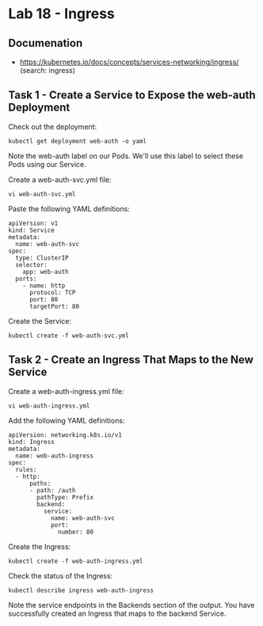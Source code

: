 # Lab 18 - Ingress

## Documenation

* https://kubernetes.io/docs/concepts/services-networking/ingress/ (search: ingress)

## Task 1 - Create a Service to Expose the web-auth Deployment

Check out the deployment:
```
kubectl get deployment web-auth -o yaml
```

Note the web-auth label on our Pods. We'll use this label to select these Pods using our Service.

Create a web-auth-svc.yml file:
```
vi web-auth-svc.yml
```

Paste the following YAML definitions:
```
apiVersion: v1
kind: Service
metadata:
  name: web-auth-svc
spec:
  type: ClusterIP
  selector:
    app: web-auth
  ports:
    - name: http
      protocol: TCP
      port: 80
      targetPort: 80
```

Create the Service:
```
kubectl create -f web-auth-svc.yml
```

## Task 2 - Create an Ingress That Maps to the New Service

Create a web-auth-ingress.yml file:
```
vi web-auth-ingress.yml
```

Add the following YAML definitions:
```
apiVersion: networking.k8s.io/v1
kind: Ingress
metadata:
  name: web-auth-ingress
spec:
  rules:
  - http:
      paths:
      - path: /auth
        pathType: Prefix
        backend:
          service:
            name: web-auth-svc
            port:
              number: 80
```

Create the Ingress:
```
kubectl create -f web-auth-ingress.yml
```

Check the status of the Ingress:
```
kubectl describe ingress web-auth-ingress
```

Note the service endpoints in the Backends section of the output. You have successfully created an Ingress that maps to the backend Service.